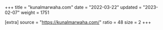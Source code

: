 +++
title = "kunalmarwaha.com"
date = "2022-03-22"
updated = "2023-02-07"
weight = 1751

[extra]
source = "https://kunalmarwaha.com/"
ratio = 48
size = 2
+++
